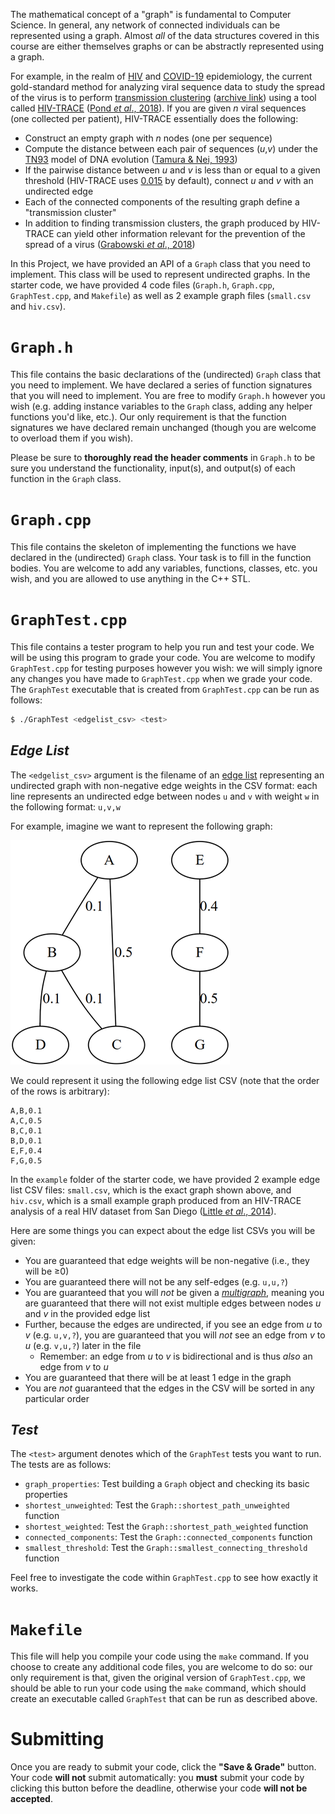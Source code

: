 The mathematical concept of a "graph" is fundamental to Computer Science. In general, any network of connected individuals can be represented using a graph. Almost *all* of the data structures covered in this course are either themselves graphs or can be abstractly represented using a graph.

For example, in the realm of [HIV](https://doi.org/10.1093/infdis/jiy431) and [COVID-19](https://virological.org/t/methods-for-molecular-transmission-cluster-detection/934/2) epidemiology, the current gold-standard method for analyzing viral sequence data to study the spread of the virus is to perform [transmission clustering](https://www.cdc.gov/hiv/programresources/guidance/cluster-outbreak/index.html) ([archive link](https://archive.is/e48v3)) using a tool called [HIV-TRACE](https://github.com/veg/hivtrace) ([Pond *et al*., 2018](https://doi.org/10.1093/molbev/msy016)). If you are given *n* viral sequences (one collected per patient), HIV-TRACE essentially does the following:
* Construct an empty graph with *n* nodes (one per sequence)
* Compute the distance between each pair of sequences (*u*,*v*) under the [TN93](https://github.com/veg/tn93) model of DNA evolution ([Tamura & Nei, 1993](https://doi.org/10.1093/oxfordjournals.molbev.a040023))
* If the pairwise distance between *u* and *v* is less than or equal to a given threshold (HIV-TRACE uses [0.015](https://github.com/veg/hivtrace#example-usage) by default), connect *u* and *v* with an undirected edge
* Each of the connected components of the resulting graph define a "transmission cluster"
* In addition to finding transmission clusters, the graph produced by HIV-TRACE can yield other information relevant for the prevention of the spread of a virus ([Grabowski *et al*., 2018](https://doi.org/10.1007/s11904-018-0384-1))

In this Project, we have provided an API of a `Graph` class that you need to implement. This class will be used to represent undirected graphs. In the starter code, we have provided 4 code files (`Graph.h`, `Graph.cpp`, `GraphTest.cpp`, and `Makefile`) as well as 2 example graph files (`small.csv` and `hiv.csv`).

# `Graph.h`
This file contains the basic declarations of the (undirected) `Graph` class that you need to implement. We have declared a series of function signatures that you will need to implement. You are free to modify `Graph.h` however you wish (e.g. adding instance variables to the `Graph` class, adding any helper functions you'd like, etc.). Our only requirement is that the function signatures we have declared remain unchanged (though you are welcome to overload them if you wish).

Please be sure to **thoroughly read the header comments** in `Graph.h` to be sure you understand the functionality, input(s), and output(s) of each function in the `Graph` class.

# `Graph.cpp`
This file contains the skeleton of implementing the functions we have declared in the (undirected) `Graph` class. Your task is to fill in the function bodies. You are welcome to add any variables, functions, classes, etc. you wish, and you are allowed to use anything in the C++ STL.

# `GraphTest.cpp`
This file contains a tester program to help you run and test your code. We will be using this program to grade your code. You are welcome to modify `GraphTest.cpp` for testing purposes however you wish: we will simply ignore any changes you have made to `GraphTest.cpp` when we grade your code. The `GraphTest` executable that is created from `GraphTest.cpp` can be run as follows:

```bash
$ ./GraphTest <edgelist_csv> <test>
```

## *Edge List*
The `<edgelist_csv>` argument is the filename of an [edge list](https://en.wikipedia.org/wiki/Edge_list) representing an undirected graph with non-negative edge weights in the CSV format: each line represents an undirected edge between nodes `u` and `v` with weight `w` in the following format: `u,v,w`

For example, imagine we want to represent the following graph:

<img src="example_graph.png">

We could represent it using the following edge list CSV (note that the order of the rows is arbitrary):

```
A,B,0.1
A,C,0.5
B,C,0.1
B,D,0.1
E,F,0.4
F,G,0.5
```

In the `example` folder of the starter code, we have provided 2 example edge list CSV files: `small.csv`, which is the exact graph shown above, and `hiv.csv`, which is a small example graph produced from an HIV-TRACE analysis of a real HIV dataset from San Diego ([Little *et al*., 2014](https://doi.org/10.1371/journal.pone.0098443)).

Here are some things you can expect about the edge list CSVs you will be given:
* You are guaranteed that edge weights will be non-negative (i.e., they will be ≥0)
* You are guaranteed there will not be any self-edges (e.g. `u,u,?`)
* You are guaranteed that you will *not* be given a [*multigraph*](https://en.wikipedia.org/wiki/Multigraph), meaning you are guaranteed that there will not exist multiple edges between nodes *u* and *v* in the provided edge list
* Further, because the edges are undirected, if you see an edge from *u* to *v* (e.g. `u,v,?`), you are guaranteed that you will *not* see an edge from *v* to *u* (e.g. `v,u,?`) later in the file
    * Remember: an edge from *u* to *v* is bidirectional and is thus *also* an edge from *v* to *u*
* You are guaranteed that there will be at least 1 edge in the graph
* You are *not* guaranteed that the edges in the CSV will be sorted in any particular order

## *Test*
The `<test>` argument denotes which of the `GraphTest` tests you want to run. The tests are as follows:
* `graph_properties`: Test building a `Graph` object and checking its basic properties
* `shortest_unweighted`: Test the `Graph::shortest_path_unweighted` function
* `shortest_weighted`: Test the `Graph::shortest_path_weighted` function
* `connected_components`: Test the `Graph::connected_components` function
* `smallest_threshold`: Test the `Graph::smallest_connecting_threshold` function

Feel free to investigate the code within `GraphTest.cpp` to see how exactly it works.

# `Makefile`
This file will help you compile your code using the `make` command. If you choose to create any additional code files, you are welcome to do so: our only requirement is that, given the original version of `GraphTest.cpp`, we should be able to run your code using the `make` command, which should create an executable called `GraphTest` that can be run as described above.

# Submitting
Once you are ready to submit your code, click the **"Save & Grade"** button. Your code **will not** submit automatically: you **must** submit your code by clicking this button before the deadline, otherwise your code **will not be accepted**.
